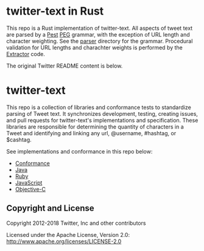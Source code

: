 twitter-text in Rust
============

This repo is a Rust implementation of twitter-text. All aspects of tweet text are parsed by a [Pest](https://github.com/pest-parser/pest) [PEG](https://en.wikipedia.org/wiki/Parsing_expression_grammar) grammar, with the exception of URL length and character weighting. See the [parser](parser/src) directory for the grammar. Procedural validation for URL lengths and  charachter weights is performed by the [Extractor](twitter_text/src/extractor.rs) code.

The original Twitter README content is below.

twitter-text
============

This repo is a collection of libraries and conformance tests to standardize parsing of Tweet text. It synchronizes development, testing, creating issues, and pull requests for twitter-text's implementations and specification. These libraries are responsible for determining the quantity of characters in a Tweet and identifying and linking any url, @username, #hashtag, or $cashtag.

See implementations and conformance in this repo below:

* [Conformance](conformance)
* [Java](java)
* [Ruby](rb)
* [JavaScript](js)
* [Objective-C](objc)

## Copyright and License

Copyright 2012-2018 Twitter, Inc and other contributors

Licensed under the Apache License, Version 2.0: http://www.apache.org/licenses/LICENSE-2.0
